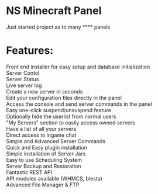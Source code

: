 # NS Minecraft Panel

Just started project as to many **** panels

# Features:

Front end installer for easy setup and database initialization<br>
Server Contol<br>
Server Status<br>
Live server log<br>
Create a new server in seconds<br>
Edit your configuration files directly in the panel<br>
Access the console and send server commands in the panel<br>
Easy one-click suspend/unsuspend feature<br>
Optionally hide the userlist from normal users<br>
"My Servers" section to easily access owned servers<br>
Have a list of all your servers<br>
Direct access to ingame chat<br>
Simple and Advanced Server Commands<br>
Quick and Easy plugin installation<br>
Simple installation of Server Jars<br>
Easy to use Scheduling System<br>
Server Backup and Restoration<br>
Fantastic REST API<br>
API modules available (WHMCS, blesta)<br>
Advanced File Manager & FTP<br>
